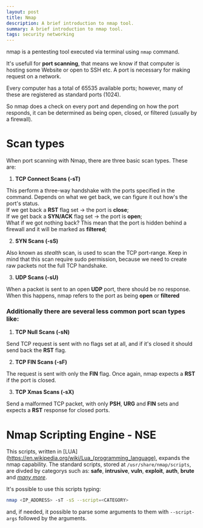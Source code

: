 ```yaml
---
layout: post
title: Nmap
description: A brief introduction to nmap tool. 
summary: A brief introduction to nmap tool. 
tags: security networking
---
```


nmap is a pentesting tool executed via terminal using `nmap` command.

It's usefull for **port scanning**, that means we know if that computer is hosting some Website or open to SSH etc. A port is necessary for making request on a network.

Every computer has a total of 65535 available ports; however, many of these are registered as standard ports (1024). 

So nmap does a check on every port and depending on how the port responds, it can be determined as being open, closed, or filtered (usually by a firewall).

# Scan types

When port scanning with Nmap, there are three basic scan types. These are:

1.   **TCP Connect Scans (-sT)**

This perform a three-way handshake with the ports specified in the command. Depends on what we get back, we can figure it out how's the port's status. <br>
If we get back a **RST** flag set -> the port is **close**; <br>
If we get back a **SYN/ACK** flag set -> the port is **open**; <br>
What if we got nothing back? This mean that the port is hidden behind a firewall and it will be marked as **filtered**;

2.  **SYN Scans (-sS)**

Also known as *stealth* scan, is used to scan the TCP port-range.
Keep in mind that this scan require sudo permission, because we need to create raw packets not the full TCP handshake.

3.  **UDP Scans (-sU)**

When a packet is sent to an open **UDP** port, there should be no response. When this happens, nmap refers to the port as being **open** or **filtered**


### Additionally there are several less common port scan types like:

1.   **TCP Null Scans (-sN)**

Send TCP request is sent with no flags set at all, and if it's closed it should send back the **RST** flag.

2.   **TCP FIN Scans (-sF)**

The request is sent with only the **FIN** flag. Once again, nmap expects a **RST** if the port is closed.

3.   **TCP Xmas Scans (-sX)**

Send a malformed TCP packet, with only **PSH**, **URG** and **FIN** sets and expects a **RST** response for closed ports.

# Nmap Scripting Engine - NSE

This scripts, written in [LUA](https://en.wikipedia.org/wiki/Lua_(programming_language), expands the nmap capability.
The standard scripts, stored at `/usr/share/nmap/scripts`,  are divded by categorys such as: **safe**, **intrusive**, **vuln**, **exploit**, **auth**, **brute** and *[many more](https://nmap.org/book/nse-usage.html)*.

It's possible to use this scripts typing:

```bash
nmap <IP_ADDRESS> -sT -sS --script=<CATEGORY>
```

and, if needed, it possible to parse some arguments to them with `--script-args` followed by the arguments.

